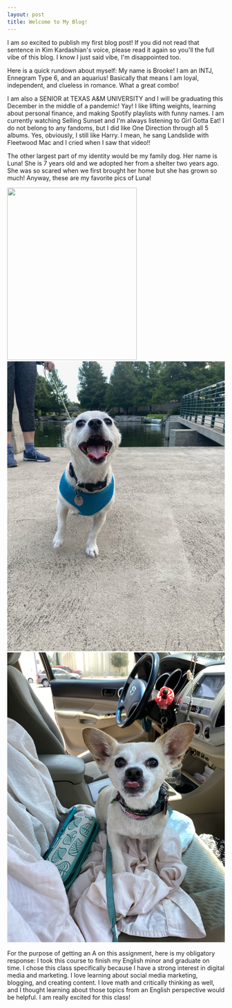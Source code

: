```yaml
---
layout: post
title: Welcome to My Blog!
---
```


I am *so* excited to publish my first blog post! If you did not read that sentence in Kim Kardashian's voice, please read it again so you'll the full vibe of this blog. I know I just said vibe, I'm disappointed too.

Here is a quick rundown about myself: My name is Brooke! I am an INTJ, Ennegram Type 6, and an aquarius! Basically that means I am loyal, independent, and clueless in romance. What a great combo!

I am also a SENIOR at TEXAS A&M UNIVERSITY and I will be graduating this December in the middle of a pandemic! Yay! I like lifting weights, learning about personal finance, and making Spotify playlists with funny names. I am currently watching Selling Sunset and I'm always listening to Girl Gotta Eat! I do not belong to any fandoms, but I did like One Direction through all 5 albums. Yes, obviously, I still like Harry. I mean, he sang Landslide with Fleetwood Mac and I cried when I saw that video!!

The other largest part of my identity would be my family dog. Her name is Luna! She is 7 years old and we adopted her from a shelter two years ago. She was so scared when we first brought her home but she has grown so much! Anyway, these are my favorite pics of Luna!

<img src="/assets/IMG-0861.JPG"  width="300" height="400">
<img src="/assets/IMG-1071.JPG"  width="" height="">
<img src="/assets/IMG-9603.JPG"  width="" height="">


For the purpose of getting an A on this assignment, here is my obligatory response:
I took this course to finish my English minor and graduate on time. I chose this class specifically because I have a strong interest in digital media and marketing. I love learning about social media marketing, blogging, and creating content. I love math and critically thinking as well, and I thought learning about those topics from an English perspective would be helpful. I am really excited for this class!
